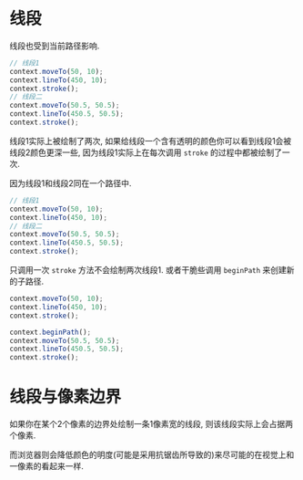 # 线段

线段也受到当前路径影响.

```javascript
// 线段1
context.moveTo(50, 10);
context.lineTo(450, 10);
context.stroke();
// 线段二
context.moveTo(50.5, 50.5);
context.lineTo(450.5, 50.5);
context.stroke();
```

线段1实际上被绘制了两次, 如果给线段一个含有透明的颜色你可以看到线段1会被线段2颜色更深一些, 因为线段1实际上在每次调用 `stroke` 的过程中都被绘制了一次.

因为线段1和线段2同在一个路径中.

```javascript
// 线段1
context.moveTo(50, 10);
context.lineTo(450, 10);
// 线段二
context.moveTo(50.5, 50.5);
context.lineTo(450.5, 50.5);
context.stroke();
```

只调用一次 `stroke` 方法不会绘制两次线段1. 或者干脆些调用 `beginPath` 来创建新的子路径.

```javascript
context.moveTo(50, 10);
context.lineTo(450, 10);
context.stroke();

context.beginPath();
context.moveTo(50.5, 50.5);
context.lineTo(450.5, 50.5);
context.stroke();
```

# 线段与像素边界

如果你在某个2个像素的边界处绘制一条1像素宽的线段, 则该线段实际上会占据两个像素.

而浏览器则会降低颜色的明度(可能是采用抗锯齿所导致的)来尽可能的在视觉上和一像素的看起来一样.

